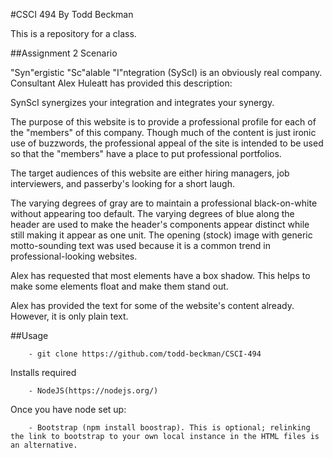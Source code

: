 #CSCI 494
By Todd Beckman

This is a repository for a class.

##Assignment 2 Scenario

"Syn"ergistic "Sc"alable "I"ntegration (SyScI) is an obviously real company. Consultant Alex Huleatt has provided this description:

SynScI synergizes your integration and integrates your synergy.

The purpose of this website is to provide a professional profile for each of the "members" of this company. Though much of the content is just ironic use of buzzwords, the professional appeal of the site is intended to be used so that the "members" have a place to put professional portfolios.

The target audiences of this website are either hiring managers, job interviewers, and passerby's looking for a short laugh.

The varying degrees of gray are to maintain a professional black-on-white without appearing too default. The varying degrees of blue along the header are used to make the header's components appear distinct while still making it appear as one unit. The opening (stock) image with generic motto-sounding text was used because it is a common trend in professional-looking websites.

Alex has requested that most elements have a box shadow. This helps to make some elements float and make them stand out.

Alex has provided the text for some of the website's content already. However, it is only plain text.

##Usage

        - git clone https://github.com/todd-beckman/CSCI-494

Installs required

        - NodeJS(https://nodejs.org/)

Once you have node set up:

        - Bootstrap (npm install boostrap). This is optional; relinking the link to bootstrap to your own local instance in the HTML files is an alternative.


